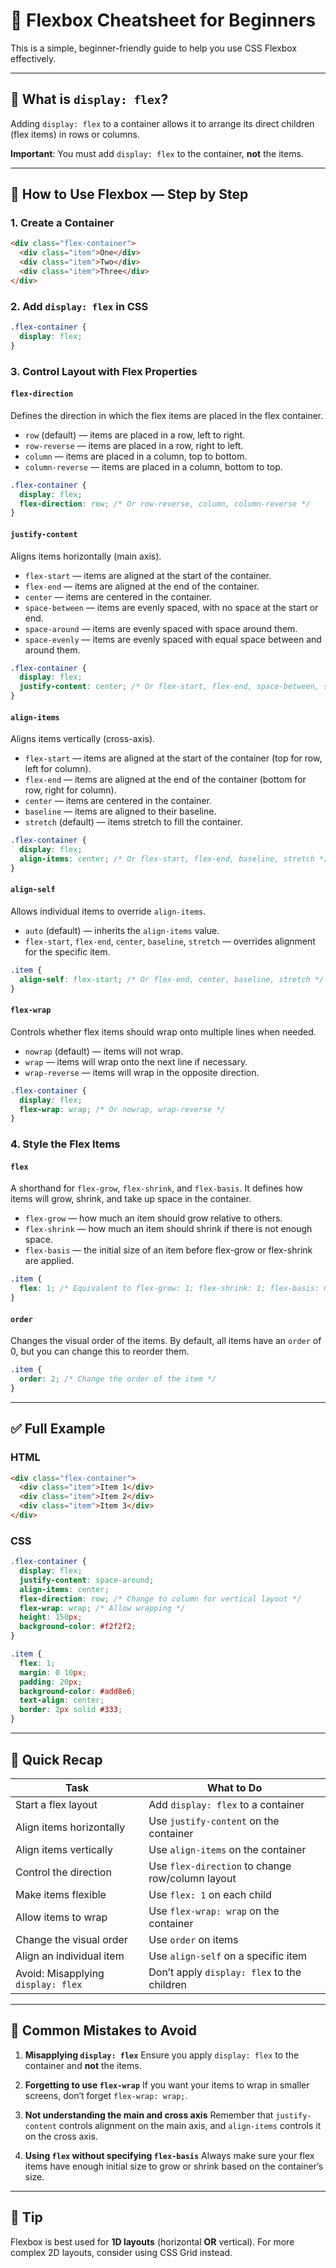 # 🧰 Flexbox Cheatsheet for Beginners

This is a simple, beginner-friendly guide to help you use CSS Flexbox effectively.

---

## 🧱 What is `display: flex`?

Adding `display: flex` to a container allows it to arrange its direct children (flex items) in rows or columns.

**Important**: You must add `display: flex` to the container, **not** the items.

---

## 🔧 How to Use Flexbox — Step by Step

### 1. Create a Container

```html
<div class="flex-container">
  <div class="item">One</div>
  <div class="item">Two</div>
  <div class="item">Three</div>
</div>
```

### 2. Add `display: flex` in CSS

```css
.flex-container {
  display: flex;
}
```

### 3. Control Layout with Flex Properties

#### `flex-direction`

Defines the direction in which the flex items are placed in the flex container.

* `row` (default) — items are placed in a row, left to right.
* `row-reverse` — items are placed in a row, right to left.
* `column` — items are placed in a column, top to bottom.
* `column-reverse` — items are placed in a column, bottom to top.

```css
.flex-container {
  display: flex;
  flex-direction: row; /* Or row-reverse, column, column-reverse */
}
```

#### `justify-content`

Aligns items horizontally (main axis).

* `flex-start` — items are aligned at the start of the container.
* `flex-end` — items are aligned at the end of the container.
* `center` — items are centered in the container.
* `space-between` — items are evenly spaced, with no space at the start or end.
* `space-around` — items are evenly spaced with space around them.
* `space-evenly` — items are evenly spaced with equal space between and around them.

```css
.flex-container {
  display: flex;
  justify-content: center; /* Or flex-start, flex-end, space-between, space-around, space-evenly */
}
```

#### `align-items`

Aligns items vertically (cross-axis).

* `flex-start` — items are aligned at the start of the container (top for row, left for column).
* `flex-end` — items are aligned at the end of the container (bottom for row, right for column).
* `center` — items are centered in the container.
* `baseline` — items are aligned to their baseline.
* `stretch` (default) — items stretch to fill the container.

```css
.flex-container {
  display: flex;
  align-items: center; /* Or flex-start, flex-end, baseline, stretch */
}
```

#### `align-self`

Allows individual items to override `align-items`.

* `auto` (default) — inherits the `align-items` value.
* `flex-start`, `flex-end`, `center`, `baseline`, `stretch` — overrides alignment for the specific item.

```css
.item {
  align-self: flex-start; /* Or flex-end, center, baseline, stretch */
}
```

#### `flex-wrap`

Controls whether flex items should wrap onto multiple lines when needed.

* `nowrap` (default) — items will not wrap.
* `wrap` — items will wrap onto the next line if necessary.
* `wrap-reverse` — items will wrap in the opposite direction.

```css
.flex-container {
  display: flex;
  flex-wrap: wrap; /* Or nowrap, wrap-reverse */
}
```

### 4. Style the Flex Items

#### `flex`

A shorthand for `flex-grow`, `flex-shrink`, and `flex-basis`. It defines how items will grow, shrink, and take up space in the container.

* `flex-grow` — how much an item should grow relative to others.
* `flex-shrink` — how much an item should shrink if there is not enough space.
* `flex-basis` — the initial size of an item before flex-grow or flex-shrink are applied.

```css
.item {
  flex: 1; /* Equivalent to flex-grow: 1; flex-shrink: 1; flex-basis: 0; */
}
```

#### `order`

Changes the visual order of the items. By default, all items have an `order` of 0, but you can change this to reorder them.

```css
.item {
  order: 2; /* Change the order of the item */
}
```

---

## ✅ Full Example

### HTML

```html
<div class="flex-container">
  <div class="item">Item 1</div>
  <div class="item">Item 2</div>
  <div class="item">Item 3</div>
</div>
```

### CSS

```css
.flex-container {
  display: flex;
  justify-content: space-around;
  align-items: center;
  flex-direction: row; /* Change to column for vertical layout */
  flex-wrap: wrap; /* Allow wrapping */
  height: 150px;
  background-color: #f2f2f2;
}

.item {
  flex: 1;
  margin: 0 10px;
  padding: 20px;
  background-color: #add8e6;
  text-align: center;
  border: 2px solid #333;
}
```

---

## 🧠 Quick Recap

| Task                               | What to Do                                       |
| ---------------------------------- | ------------------------------------------------ |
| Start a flex layout                | Add `display: flex` to a container               |
| Align items horizontally           | Use `justify-content` on the container           |
| Align items vertically             | Use `align-items` on the container               |
| Control the direction              | Use `flex-direction` to change row/column layout |
| Make items flexible                | Use `flex: 1` on each child                      |
| Allow items to wrap                | Use `flex-wrap: wrap` on the container           |
| Change the visual order            | Use `order` on items                             |
| Align an individual item           | Use `align-self` on a specific item              |
| Avoid: Misapplying `display: flex` | Don’t apply `display: flex` to the children      |

---

## 🚫 Common Mistakes to Avoid

1. **Misapplying `display: flex`**
   Ensure you apply `display: flex` to the container and **not** the items.

2. **Forgetting to use `flex-wrap`**
   If you want your items to wrap in smaller screens, don’t forget `flex-wrap: wrap;`.

3. **Not understanding the main and cross axis**
   Remember that `justify-content` controls alignment on the main axis, and `align-items` controls it on the cross axis.

4. **Using `flex` without specifying `flex-basis`**
   Always make sure your flex items have enough initial size to grow or shrink based on the container’s size.

---

## 🎯 Tip

Flexbox is best used for **1D layouts** (horizontal **OR** vertical). For more complex 2D layouts, consider using CSS Grid instead.
